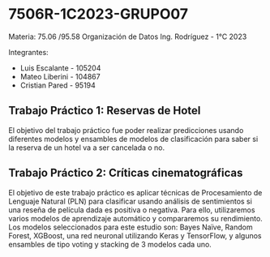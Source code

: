 # 7506R-1C2023-GRUPO07
Materia: 75.06 /95.58 Organización de Datos Ing. Rodríguez - 1°C 2023

Integrantes:
- Luis Escalante - 105204
- Mateo Liberini - 104867
- Cristian Pared - 95194

## Trabajo Práctico 1: Reservas de Hotel

El objetivo del trabajo práctico fue poder realizar predicciones usando diferentes modelos y ensambles de modelos de clasificación para saber si la reserva de un hotel va a ser cancelada o no.

## Trabajo Práctico 2: Críticas cinematográficas

El objetivo de este trabajo práctico es aplicar técnicas de Procesamiento de Lenguaje Natural (PLN) para clasificar usando análisis de sentimientos si una reseña de película dada es positiva o negativa. Para ello, utilizaremos varios modelos de aprendizaje automático y compararemos su rendimiento. Los modelos seleccionados para este estudio son: Bayes Naïve, Random Forest, XGBoost, una red neuronal utilizando Keras y TensorFlow, y algunos ensambles de tipo voting y stacking de 3 modelos cada uno.
